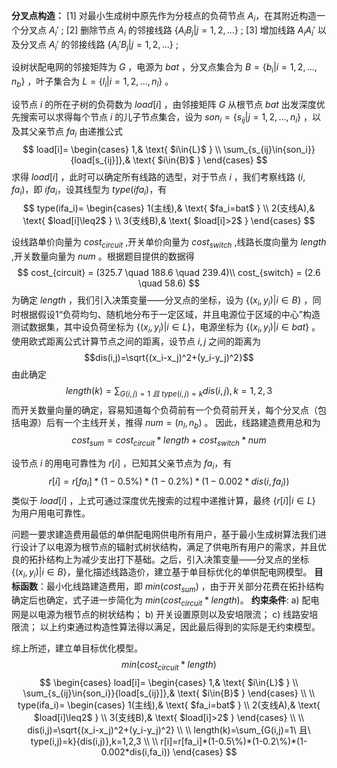 **分叉点构造：**
[1] 对最小生成树中原先作为分枝点的负荷节点 $A_i$，在其附近构造一个分叉点 $A_i'$ ;
[2] 删除节点 $A_i$ 的邻接线路 $\{A_iB_j|j=1,2,...\}$ ;
[3] 增加线路 $A_iA_i'$ 以及分叉点 $A_i'$ 的邻接线路 $\{A_i'B_j|j=1,2,...\}$ ;

设树状配电网的邻接矩阵为 $G$ ，电源为 $bat$ ，分叉点集合为 $B=\{b_i|i=1,2,...,n_b\}$ ，叶子集合为 $L=\{l_i|i=1,2,...,n_l\}$ 。

设节点 $i$ 的所在子树的负荷数为 $load[i]$ ，由邻接矩阵 $G$ 从根节点 $bat$ 出发深度优先搜索可以求得每个节点 $i$ 的儿子节点集合，设为 $son_i=\{s_{ij}|j=1,2,...,n_i\}$ ，以及其父亲节点 $fa_i$ 由递推公式
$$
load[i]=
\begin{cases}
1,& \text{ $i\in{L}$ } \\
\sum_{s_{ij}\in{son_i}}{load[s_{ij}]},& \text{ $i\in{B}$ }
\end{cases}
$$
求得 $load[i]$ ，此时可以确定所有线路的选型，对于节点 $i$ ，我们考察线路 $(i,fa_i)$，即 $ifa_i$，设其线型为 $type(ifa_i)$，有
$$
type(ifa_i)=
\begin{cases}
1(主线),& \text{ $fa_i=bat$ } \\
2(支线A),& \text{ $load[i]\leq2$ } \\
3(支线B),& \text{ $load[i]>2$ }
\end{cases}
$$

设线路单价向量为 $cost_{circuit}$ ,开关单价向量为 $cost_{switch}$ ,线路长度向量为 $length$ ,开关数量向量为 $num$ 。根据题目提供的数据得
$$ cost_{circuit} = (325.7 \quad 188.6 \quad 239.4)\\
cost_{switch} = (2.6 \quad 58.6)
$$
为确定 $length$ ，我们引入决策变量——分叉点的坐标，设为 $\{(x_i,y_i)|i\in{B}\}$ ，同时根据假设1“负荷均匀、随机地分布于一定区域，并且电源位于区域的中心”构造测试数据集，其中设负荷坐标为 $\{(x_i,y_i)|i\in{L}\}$，电源坐标为 $\{(x_i,y_i)|i\in{bat}\}$ 。使用欧式距离公式计算节点之间的距离，设节点 $i,j$ 之间的距离为
$$dis(i,j)=\sqrt{(x_i-x_j)^2+(y_i-y_j)^2}$$
由此确定
$$ length(k)=\sum_{G(i,j)=1\ 且\ type(i,j)=k}{dis(i,j)},k=1,2,3 $$
而开关数量向量的确定，容易知道每个负荷前有一个负荷前开关，每个分叉点（包括电源）后有一个主线开关，推得 $num=(n_l,n_b)$ 。
因此，线路建造费用总和为
$$ cost_{sum}=cost_{circuit}*length+cost_{switch}*num $$


设节点 $i$ 的用电可靠性为 $r[i]$ ，已知其父亲节点为 $fa_i$，有
$$ r[i]=r[fa_i]*(1-0.5\%)*(1-0.2\%)*(1-0.002*dis(i,fa_i)) $$
类似于 $load[i]$ ，上式可通过深度优先搜索的过程中递推计算，最终 $\{r[i]|i\in{L}\}$ 为用户用电可靠性。


问题一要求建造费用最低的单供配电网供电所有用户，基于最小生成树算法我们进行设计了以电源为根节点的辐射式树状结构，满足了供电所有用户的需求，并且优良的拓扑结构上为减少支出打下基础。之后，引入决策变量——分叉点的坐标 $\{(x_i,y_i)|i\in{B}\}$，量化描述线路造价，建立基于单目标优化的单供配电网模型。
**目标函数**：最小化线路建造费用，即 $min(cost_{sum})$ ，由于开关部分花费在拓扑结构确定后也确定，式子进一步简化为 $min(cost_{circuit}*length)$。
**约束条件**:
a) 配电网是以电源为根节点的树状结构；
b) 开关设置原则以及安培限流；
c) 线路安培限流；
以上约束通过构造性算法得以满足，因此最后得到的实际是无约束模型。

综上所述，建立单目标优化模型。
$$ min(cost_{circuit}*length) $$
$$
\begin{cases}
load[i]=
\begin{cases}
1,& \text{ $i\in{L}$ } \\
\sum_{s_{ij}\in{son_i}}{load[s_{ij}]},& \text{ $i\in{B}$ }
\end{cases} \\
\\
type(ifa_i)=
\begin{cases}
1(主线),& \text{ $fa_i=bat$ } \\
2(支线A),& \text{ $load[i]\leq2$ } \\
3(支线B),& \text{ $load[i]>2$ }
\end{cases} \\
\\
dis(i,j)=\sqrt{(x_i-x_j)^2+(y_i-y_j)^2} \\
\\
length(k)=\sum_{G(i,j)=1\ 且\ type(i,j)=k}{dis(i,j)},k=1,2,3 \\
\\
r[i]=r[fa_i]*(1-0.5\%)*(1-0.2\%)*(1-0.002*dis(i,fa_i))
\end{cases}
$$

